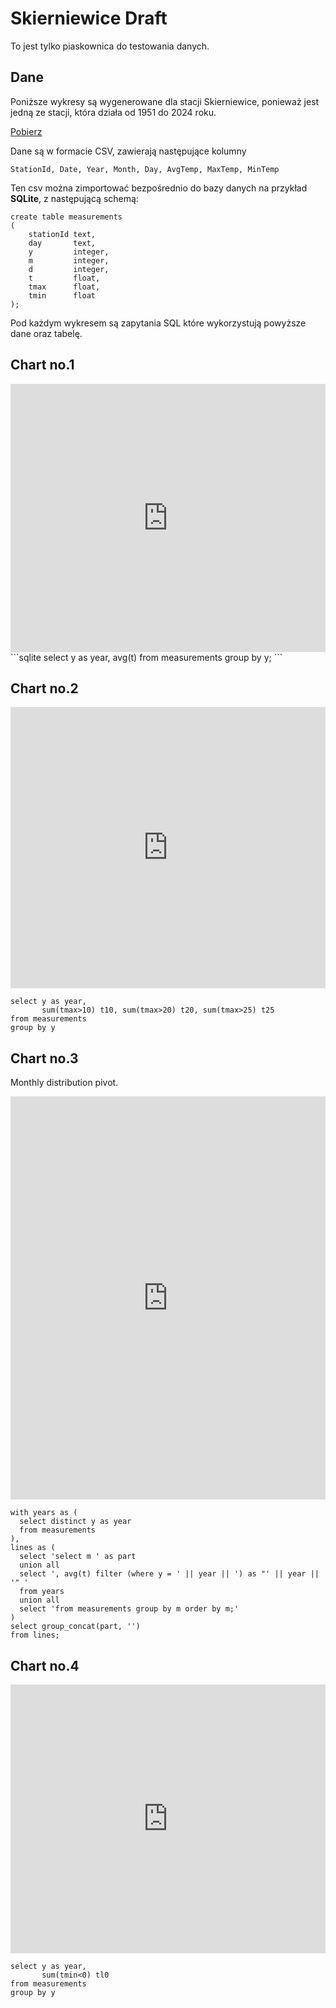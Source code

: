 # Skierniewice Draft

To jest tylko piaskownica do testowania danych.

## Dane

Poniższe wykresy są wygenerowane dla stacji Skierniewice, ponieważ jest jedną ze stacji, która działa
od 1951 do 2024 roku.

[Pobierz](./skierniewice.csv)

Dane są w formacie CSV, zawierają następujące kolumny

```
StationId, Date, Year, Month, Day, AvgTemp, MaxTemp, MinTemp
```

Ten csv można zimportować bezpośrednio do bazy danych na przykład **SQLite**, z następującą schemą:
```sqlite
create table measurements
(
    stationId text,
    day       text,
    y         integer,
    m         integer,
    d         integer,
    t         float,
    tmax      float,
    tmin      float
);
```

Pod każdym wykresem są zapytania SQL które wykorzystują powyższe dane oraz tabelę.

## Chart no.1
<iframe title="Average temperature - yearly" aria-label="Interactive line chart" id="datawrapper-chart-2CFEn" src="https://datawrapper.dwcdn.net/2CFEn/2/" scrolling="no" frameborder="0" style="width: 0; min-width: 100% !important; border: none;" height="429" data-external="1"></iframe><script type="text/javascript">!function(){"use strict";window.addEventListener("message",(function(a){if(void 0!==a.data["datawrapper-height"]){var e=document.querySelectorAll("iframe");for(var t in a.data["datawrapper-height"])for(var r=0;r<e.length;r++)if(e[r].contentWindow===a.source){var i=a.data["datawrapper-height"][t]+"px";e[r].style.height=i}}}))}();
</script>
```sqlite
select y as year, avg(t)
from measurements
group by y;
```

## Chart no.2
<iframe title="Days with higher avg temp than 10°C, 20°C, 25°C " aria-label="Interactive area chart" id="datawrapper-chart-LMWkr" src="https://datawrapper.dwcdn.net/LMWkr/1/" scrolling="no" frameborder="0" style="width: 0; min-width: 100% !important; border: none;" height="450" data-external="1"></iframe><script type="text/javascript">!function(){"use strict";window.addEventListener("message",(function(a){if(void 0!==a.data["datawrapper-height"]){var e=document.querySelectorAll("iframe");for(var t in a.data["datawrapper-height"])for(var r=0;r<e.length;r++)if(e[r].contentWindow===a.source){var i=a.data["datawrapper-height"][t]+"px";e[r].style.height=i}}}))}();
</script>

```sqlite
select y as year,
       sum(tmax>10) t10, sum(tmax>20) t20, sum(tmax>25) t25
from measurements
group by y
```

## Chart no.3
Monthly distribution pivot.

<iframe title="Monthly distribution" aria-label="Interactive line chart" id="datawrapper-chart-PYVFN" src="https://datawrapper.dwcdn.net/PYVFN/1/" scrolling="no" frameborder="0" style="width: 0; min-width: 100% !important; border: none;" height="645" data-external="1"></iframe><script type="text/javascript">!function(){"use strict";window.addEventListener("message",(function(a){if(void 0!==a.data["datawrapper-height"]){var e=document.querySelectorAll("iframe");for(var t in a.data["datawrapper-height"])for(var r=0;r<e.length;r++)if(e[r].contentWindow===a.source){var i=a.data["datawrapper-height"][t]+"px";e[r].style.height=i}}}))}();
</script>

```sqlite
with years as (
  select distinct y as year
  from measurements
),
lines as (
  select 'select m ' as part
  union all
  select ', avg(t) filter (where y = ' || year || ') as "' || year || '" '
  from years
  union all
  select 'from measurements group by m order by m;'
)
select group_concat(part, '')
from lines;
```

## Chart no.4
<iframe title="Days in year where min temp &amp;lt; 0" aria-label="Interactive line chart" id="datawrapper-chart-iAo11" src="https://datawrapper.dwcdn.net/iAo11/1/" scrolling="no" frameborder="0" style="width: 0; min-width: 100% !important; border: none;" height="430" data-external="1"></iframe><script type="text/javascript">!function(){"use strict";window.addEventListener("message",(function(a){if(void 0!==a.data["datawrapper-height"]){var e=document.querySelectorAll("iframe");for(var t in a.data["datawrapper-height"])for(var r=0;r<e.length;r++)if(e[r].contentWindow===a.source){var i=a.data["datawrapper-height"][t]+"px";e[r].style.height=i}}}))}();
</script>

```sqlite
select y as year,
       sum(tmin<0) tl0
from measurements
group by y
```
